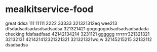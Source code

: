# mealkitservice-food
great
ddsa
111
11111
2222
33333
321321312eq  wee213
dfsdadsadsadasdsadsadsa
321321421
gogogogodsadsadsadsadada
checking
fdsfsadfsad
42142134214
3231121
gggggg
rrrrrrr321321321
32132131
421421412321321321
321321321wq  w
32145215215
32132112
dsadsadsa
